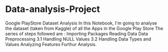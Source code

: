# Data-analysis-Project
Google PlayStore Dataset Analysis In this Notebook, I'm going to analyse the dataset (taken from Kaggle) of all the Apps in the Google Play Store The series of steps followed are :  Importing Packages Reading Data Data Preprocessing 3.1 Handling NULL Values 3.2 Handling Data Types and Values Analyzing Features Furthur Analysis.
